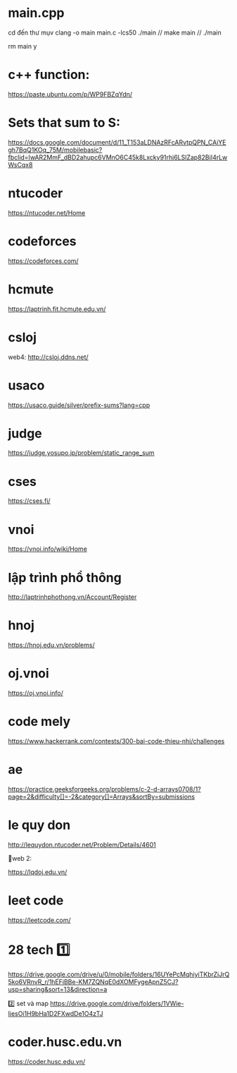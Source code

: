 # main.cpp
cd đến thư mụv
clang -o main main.c -lcs50
./main
// make main
// ./main

rm main
y

# c++ function: 

https://paste.ubuntu.com/p/WP9FBZqYdn/

# Sets that sum to S: 

https://docs.google.com/document/d/11_T153aLDNAzRFcARvtpQPN_CAiYEgh7BqQ1KOq_75M/mobilebasic?fbclid=IwAR2MmF_dBD2ahupc6VMnO6C45k8Lxcky91rhj6LSlZap82BjI4rLwWsCqx8

# ntucoder
https://ntucoder.net/Home

# codeforces
https://codeforces.com/

# hcmute
https://laptrinh.fit.hcmute.edu.vn/

# csloj
web4: http://csloj.ddns.net/

# usaco
https://usaco.guide/silver/prefix-sums?lang=cpp

# judge
https://judge.yosupo.jp/problem/static_range_sum

# cses
https://cses.fi/

# vnoi
 https://vnoi.info/wiki/Home

# lập trình phổ thông 
http://laptrinhphothong.vn/Account/Register

# hnoj
https://hnoj.edu.vn/problems/

# oj.vnoi

https://oj.vnoi.info/

# code mely

https://www.hackerrank.com/contests/300-bai-code-thieu-nhi/challenges

# ae

https://practice.geeksforgeeks.org/problems/c-2-d-arrays0708/1?page=2&difficulty[]=-2&category[]=Arrays&sortBy=submissions

# le quy don

http://lequydon.ntucoder.net/Problem/Details/4601

🔴web 2:

https://lqdoj.edu.vn/

# leet code

https://leetcode.com/

# 28 tech 1️⃣
https://drive.google.com/drive/u/0/mobile/folders/16UYePcMqhiyiTKbrZiJrQ5ko6VRnvR_r/1hEFjBBe-KM7ZQNqE0dXOMFygeApnZ5CJ?usp=sharing&sort=13&direction=a

2️⃣ set và map https://drive.google.com/drive/folders/1VWie-IjesOi1H9bHa1D2FXwdDe1O4zTJ

# coder.husc.edu.vn

https://coder.husc.edu.vn/
